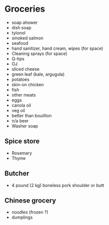 # Groceries

- soap ahower
- dish soap
- tylonol
- smoked salmon
- seafood
- hand sanitizer, hand cream, wipes (for space)
- Cleaning sprays (for space)
- Q-tips
- OJ
- sliced cheese
- green leaf (kale, argugula)
- potatoes
- skin-on chicken
- fish
- other meats
- eggs
- canola oil
- veg oil
- better than bouillion
- n/a beer
- Washer soap

## Spice store

- Rosemary
- Thyme

## Butcher

- 4 pound (2 kg) boneless pork shoulder or butt

## Chinese grocery

- noodles (frozen ?)
- dumplings
